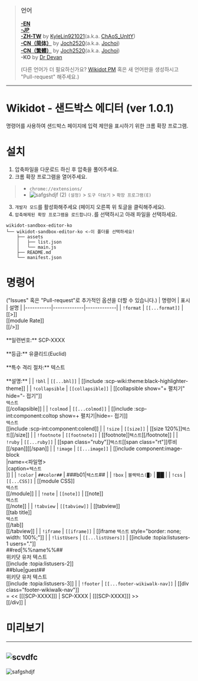> ### 언어
> [**-EN**](https://github.com/7happy7/wikidot-sandbox-editor) <br />[**-JP**](https://github.com/7happy7/wikidot-sandbox-editor/tree/jp) <br />[**-ZH-TW**](https://github.com/7happy7/wikidot-sandbox-editor/tree/zh-tw) by [KyleLin921021](https://github.com/KyleLin921021)\(a.k.a. [ChAoS_UnItY](http://www.wikidot.com/user:info/chaos-unity)\) <br />[**-CN（简体）**](https://github.com/7happy7/wikidot-sandbox-editor/tree/cn-hans) by [Joch2520](https://github.com/Joch2520)\(a.k.a. [Jochoi](http://www.wikidot.com/user:info/jochoi)\) <br />[**-CN（繁體）**](https://github.com/7happy7/wikidot-sandbox-editor/tree/cn-hant) by [Joch2520](https://github.com/Joch2520)\(a.k.a. [Jochoi](http://www.wikidot.com/user:info/jochoi)\)<br />**-KO** by [Dr Devan](http://www.wikidot.com/user:info/Dr-Devan) 
> 
> (다른 언어가 더 필요하신가요? [Wikidot PM](http://www.wikidot.com/account/messages#/new/3427263) 혹은 새 언어판을 생성하시고 "Pull-request" 해주세요.)
----
# Wikidot - 샌드박스 에디터 (ver 1.0.1)
명령어를 사용하여 샌드박스 페이지에 입력 제안을 표시하기 위한 크롬 확장 프로그램.

# 설치
1. 압축파일을 다운로드 하신 후 압축을 풀어주세요.
2. 크롬 확장 프로그램을 열어주세요.
> * `chrome://extensions/`
> * ![safgshdjf (2)](https://user-images.githubusercontent.com/49482246/84563612-c54c4b80-ad97-11ea-9559-584dcc268f4f.png) `(설정)` > `도구 더보기` > `확장 프로그램(E)`
3. `개발자 모드`를 활성화해주세요 (페이지 오른쪽 위 토글을 클릭해주세요).
4. `압축해제된 확장 프로그램을 로드합니다.`를 선택하시고 아래 파일을 선택하세요.
```
wikidot-sandbox-editor-ko
└── wikidot-sandbox-editor-ko <-이 폴더를 선택하세요!
    ├── assets
    │   ├── list.json
    │   └── main.js
    ├── README.md
    └── manifest.json
```
# 명령어
("Issues" 혹은 "Pull-request"로 추가적인 옵션을 더할 수 있습니다.)
| 명령어 | 표시 | 설명 |
|-----------|-------------|-------------|
| `!format` | `[[...format]]` | [[>]]<br />[[module Rate]]<br />[[/>]]<br /><br />\**일련번호:\*\* SCP-XXXX<br /><br />\*\*등급:\*\* 유클리드(Euclid)<br /><br />\*\*특수 격리 절차:\*\* 텍스트<br /><br />\*\*설명:\*\*  |
| `!bhl` | `[[...bhl]]` | [[include :scp-wiki:theme:black-highlighter-theme]] |
| `!collapsible` | `[[collapsible]]` | [[collapsible show="+ 펼치기" hide="- 접기"]]<br />`텍스트`<br />[[/collapsible]] |
| `!colmod` | `[[...colmod]]` | [[include :scp-int:component:coltop show=+ 펼치기\|hide=- 접기]]<br />`텍스트`<br />[[include :scp-int:component:colend]] |
| `!size` | `[[size]]` | [[size 120%]]`텍스트`[[/size]] |
| `!footnote` | `[[footnote]]` | [[footnote]]`텍스트`[[/footnote]] |
| `!ruby` | `[[...ruby]]` | [[span class="ruby"]]`텍스트`[[span class="rt"]]루비[[/span]][[/span]] |
| `!image` | `[[...image]]` | [[include component:image-block<br />\|name=\<파일명\><br />\|caption=`텍스트`<br />]] |
| `!color` | `##color##` | ###b01\|`텍스트`## |
| `!box` | `블랙박스(█)` | ██ |
| `!css` | `[[...CSS]]` | [[module CSS]]<br />`텍스트`<br />[[/module]] |
| `!note` | `[[note]]` | [[note]]<br />`텍스트`<br />[[/note]] |
| `!tabview` | `[[tabview]]` | [[tabview]]<br />[[tab title]]<br />`텍스트`<br />[[/tab]]<br />[[/tabview]] |
| `!iframe` | `[[iframe]]` | [[iframe `텍스트` style=\"border: none; width: 100%;\"]] |
| `!listUsers` | `[[...listUsers]]` | [[include :topia:listusers-1 users="."]]<br />##red\|%%name%%##<br />위키닷 유저 텍스트<br />[[include :topia:listusers-2]]<br />##blue\|guest##<br />위키닷 유저 텍스트<br />[[include :topia:listusers-3]] |
| `!footer` | `[[...footer-wikiwalk-nav]]` | [[div class="footer-wikiwalk-nav"]]<br />= << [[[SCP-XXXX]]] \| SCP-XXXX \| [[[SCP-XXXX]]] >><br />[[/div]] |

# 미리보기
----
![scvdfc](https://user-images.githubusercontent.com/49482246/85929610-5a4f5880-b8f1-11ea-9532-920656164240.png)
----
![safgshdjf](https://user-images.githubusercontent.com/49482246/85929632-7f43cb80-b8f1-11ea-8bdf-c57b5dd091d1.png)
